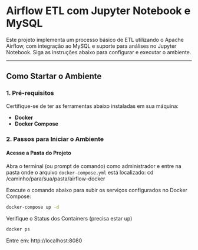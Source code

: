 # **Airflow ETL com Jupyter Notebook e MySQL**

Este projeto implementa um processo básico de ETL utilizando o Apache Airflow, com integração ao MySQL e suporte para análises no Jupyter Notebook. Siga as instruções abaixo para configurar e executar o ambiente.

---

## **Como Startar o Ambiente**

### **1. Pré-requisitos**
Certifique-se de ter as ferramentas abaixo instaladas em sua máquina:

- **Docker**
- **Docker Compose**

### **2. Passos para Iniciar o Ambiente**

#### **Acesse a Pasta do Projeto**
Abra o terminal (ou prompt de comando) como administrador e entre na pasta onde o arquivo `docker-compose.yml` está localizado:
cd /caminho/para/sua/pasta/airflow-docker


Execute o comando abaixo para subir os serviços configurados no Docker Compose:
```` bash 
docker-compose up -d
````


Verifique o Status dos Containers (precisa estar up)
``` bash
docker ps
```

Entre em:
http://localhost:8080 
